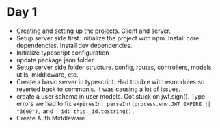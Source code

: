# Day 1

- Creating and setting up the projects. Client and server.
- Setup server side first. initialize the project with npm. Install core dependencies. Install dev dependencies.
- Initialize typescript configuration
- update package.json folder
- Setup server side folder structure. config, routes, controllers, models, utils, middleware, etc.
- Create a basic server in typescript. Had trouble with esmodules so reverted back to commonjs. It was causing a lot of issues.
- create a user schema in user models. Got stuck on jwt.sign(). Type errors we had to fix `expiresIn: parseInt(process.env.JWT_EXPIRE || "3600"),` and `  id: this._id.toString(),`
- Create Auth Middleware